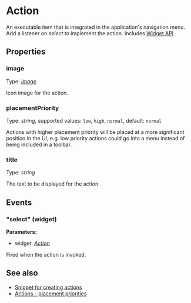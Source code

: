 ---
---
# Action

An executable item that is integrated in the application's navigation menu. Add a listener on *select* to implement the action.
Includes [Widget API](Widget.md)

## Properties

### image
Type: *[Image](../types.md#Image)*

Icon image for the action.
### placementPriority

Type: *string*, supported values: `low`, `high`, `normal`, default: `normal`

Actions with higher placement priority will be placed at a more significant position in the UI, e.g. low priority actions could go into a menu instead of being included in a toolbar.
### title

Type: *string*

The text to be displayed for the action.

## Events

### "select" (widget)

**Parameters:**

- widget: *[Action](Action.md)*

Fired when the action is invoked.


## See also

- [Snippet for creating actions](https://github.com/eclipsesource/tabris-js/blob/v1.1.0/snippets/action/action.js)
- [Actions - placement priorities](https://github.com/eclipsesource/tabris-js/blob/v1.1.0/snippets/action-placement-priority/action-placement-priority.js)
